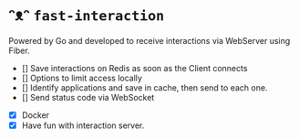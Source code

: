 # ᵔᴥᵔ `fast-interaction`
Powered by Go and developed to receive interactions via WebServer using Fiber.


- [] Save interactions on Redis as soon as the Client connects
- [] Options to limit access locally
- [] Identify applications and save in cache, then send to each one.
- [] Send status code via WebSocket
- [X] Docker
- [X] Have fun with interaction server.